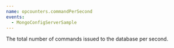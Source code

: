 ```yaml
---
name: opcounters.commandPerSecond
events:
  - MongoConfigServerSample
---
```


The total number of commands issued to the database per second.